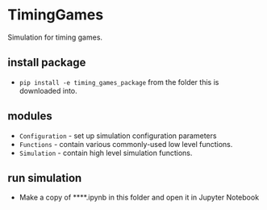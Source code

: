 # TimingGames
Simulation for timing games.

## install package
- `pip install -e timing_games_package` from the folder this is downloaded into.

## modules
- `Configuration` - set up simulation configuration parameters
- `Functions` - contain various commonly-used low level functions.
- `Simulation` - contain high level simulation functions.

## run simulation
- Make a copy of ****.ipynb in this folder and open it in Jupyter Notebook 
